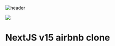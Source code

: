 ![header](https://capsule-render.vercel.app/api?type=waving&color=FF5a60&height=200&text=NextJS-v15-airbnb&fontColor=FFFFFF&animation=blinking&fontSize=80&fontAlignY=35)

<img src="https://img.shields.io/badge/Next.js-000000?style=flat-square&logo=Next.js&logoColor=white"/>

# NextJS v15 airbnb clone
